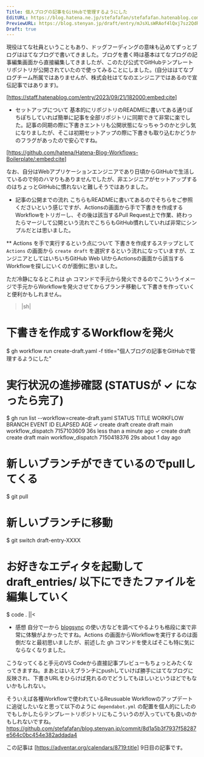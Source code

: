 ```yaml
---
Title: 個人ブログの記事をGitHubで管理するようにした
EditURL: https://blog.hatena.ne.jp/stefafafan/stefafafan.hatenablog.com/atom/entry/6801883189065674102
PreviewURL: https://blog.stenyan.jp/draft/entry/mJsXLsWRAof4lQxj7sz2QdRbl54
Draft: true
---
```


現役はてな社員ということもあり、ドッグフーディングの意味も込めてずっとブログははてなブログで書いてきました。ブログを書く時は基本はてなブログの記事編集画面から直接編集してきましたが、このたび公式でGitHubテンプレートリポジトリが公開されていたので使ってみることにしました。(自分ははてなブログチーム所属ではありませんが、株式会社はてなのエンジニアではあるので宣伝記事ではあります)。

[https://staff.hatenablog.com/entry/2023/09/21/182000:embed:cite]

* セットアップについて
基本的にリポジトリのREADMEに書いてある通りぽちぽちしていれば簡単に記事を全部リポジトリに同期できて非常に楽でした。記事の同期の際に下書きエントリも公開状態になっちゃうのかと少し気になりましたが、そこは初期セットアップの際に下書きも取り込むかどうかのフラグがあったので安心ですね。

[https://github.com/hatena/Hatena-Blog-Workflows-Boilerplate/:embed:cite]

なお、自分はWebアプリケーションエンジニアであり日頃からGitHubで生活しているので何のハマりもありませんでしたが、非エンジニアがセットアップするのはちょっとGitHubに慣れないと難しそうではありました。

* 記事の公開までの流れ
こちらもREADMEに書いてあるのでそちらをご参照くださいという感じですが、Actionsの画面から手で下書きを作成するWorkflowをトリガーし、その後は該当するPull Request上で作業、終わったらマージして公開という流れでこちらもGitHub慣れしていれば非常にシンプルだとは思いました。

** Actions を手で実行するという点について
下書きを作成するステップとして <code>Actions</code> の画面から <code>create draft</code> を選択するという流れになっていますが、エンジニアとしてはいちいちGitHub Web UIからActionsの画面から該当するWorkflowを探しにいくのが面倒に思いました。

ただ冷静になるとこれは <code>gh</code> コマンドで手元から発火できるのでこういうイメージで手元からWorkflowを発火させてからブランチ移動して下書きを作っていくと便利かもしれません。

>|sh|
# 下書きを作成するWorkflowを発火
$ gh workflow run create-draft.yaml -f title="個人ブログの記事をGitHubで管理するようにした"

# 実行状況の進捗確認 (STATUSが ✓ になったら完了)
$ gh run list --workflow=create-draft.yaml
STATUS  TITLE         WORKFLOW      BRANCH  EVENT              ID          ELAPSED  AGE
✓       create draft  create draft  main    workflow_dispatch  7157103609  36s      less than a minute ago
✓       create draft  create draft  main    workflow_dispatch  7150418376  29s      about 1 day ago

# 新しいブランチができているのでpullしてくる
$ git pull

# 新しいブランチに移動
$ git switch draft-entry-XXXX

# お好きなエディタを起動して draft_entries/ 以下にできたファイルを編集していく
$ code .
||<

* 感想
自分で一から [blogsync](https://github.com/x-motemen/blogsync) の使い方などを調べてやるよりも格段に楽で非常に体験がよかったですね。Actions の画面からWorkflowを実行するのは面倒だなと最初思いましたが、前述した gh コマンドを使えばそこも特に気にならなくなりました。

こうなってくると手元のVS Codeから直接記事プレビューもちょっとみたくなってきますね。まあとはいえブランチにpushしていけば勝手にはてなブログに反映され、下書きURLをひらけば見れるのでどうしてもほしいというほどでもないかもしれない。

そういえば各種Workflowで使われているReusuable Workflowのアップデートに追従したいなと思って以下のように <code>dependabot.yml</code> の配置を個人的にしたのでもしかしたらテンプレートリポジトリにもこういうのが入っていても良いのかもしれないですね。
https://github.com/stefafafan/blog.stenyan.jp/commit/8d1a5b3f7937f58287e564c0bc454e382addada4

この記事は [https://adventar.org/calendars/8719:title] 9日目の記事です。
